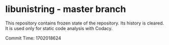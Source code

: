 # libunistring - master branch

This repository contains frozen state of the repository.
Its history is cleared. It is used only for static code
analysis with Codacy.

Commit Time: 1702018624